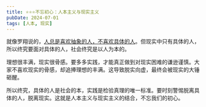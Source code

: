 ```yaml
---
title: ⭐️⭐️⭐️不忘初心：人本主义与现实主义
pubDate: 2024-07-01
tags: [人本, 现实]
---
```


就像罗翔说的，[人总是喜欢抽象的人，不喜欢具体的人]。但现实中只有具体的人，所以终究要面对具体的人，社会终究是以人为本的。

理想很丰满，现实很骨感。要多多实践，才能真正做到对现实困难的谦逊谨慎。大家不喜欢现实的骨感，却追捧理想的丰满。这导致脱实向虚，最终会被现实的大锤砸醒。

所以终究，具体的人是社会的本，实践是检验真理的唯一标准。要时刻警惕脱离具体的人，脱离现实。这就是人本主义与现实主义的结合，不忘我们的初心。

[人总是喜欢抽象的人，不喜欢具体的人]: https://www.bilibili.com/video/BV1k1421r7n5/
